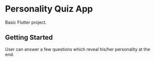 # Personality Quiz App

Basic Flutter project.

## Getting Started

User can answer a few questions which reveal his/her personality at the end.
